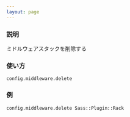 ```yaml
---
layout: page
---
```

### 説明
ミドルウェアスタックを削除する

### 使い方
    config.middleware.delete

### 例
    config.middleware.delete Sass::Plugin::Rack